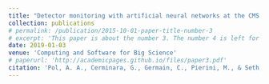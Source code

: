 ```yaml
---
title: "Detector monitoring with artificial neural networks at the CMS experiment at the CERN Large Hadron Collider"
collection: publications
# permalink: /publication/2015-10-01-paper-title-number-3
# excerpt: 'This paper is about the number 3. The number 4 is left for future work.'
date: 2019-01-03
venue: 'Computing and Software for Big Science'
# paperurl: 'http://academicpages.github.io/files/paper3.pdf'
citation: 'Pol, A. A., Cerminara, G., Germain, C., Pierini, M., & Seth, A. (2019). Detector monitoring with artificial neural networks at the CMS experiment at the CERN Large Hadron Collider. Computing and Software for Big Science, 3(1), 1-13.'
---
```

<!-- This paper is about the number 3. The number 4 is left for future work.[Download paper here](http://academicpages.github.io/files/paper3.pdf)
Recommended citation: Your Name, You. (2015). "Paper Title Number 3." <i>Journal 1</i>. 1(3). -->